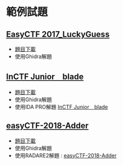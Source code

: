 # 範例試題
## [EasyCTF 2017_LuckyGuess]()
- [題目下載]()
- 使用Ghidra解題 

## [InCTF Junior　blade]()
- [題目下載]()
- 使用Ghidra解題 
- 使用IDA PRO解題 [InCTF Junior　blade](https://medium.com/@amustaque97/demystify-reverse-engineering-ctf-challenge-blade-40c45e7933c0)
## [easyCTF-2018-Adder]()
- [題目下載](https://github.com/MyDearGreatTeacher/Reversing202209/blob/main/Data/adder)
- 使用Ghidra解題 
- 使用RADARE2解題 : [easyCTF-2018-Adder](https://github.com/asinggih/easyCTF-2018-writeups/blob/master/Reverse_Engineering/Adder.md)
